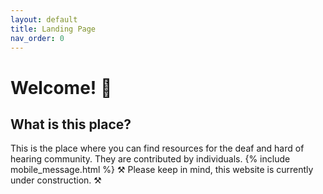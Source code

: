 ```yaml
---
layout: default
title: Landing Page
nav_order: 0
---
```

# Welcome! 👋
## What is this place?
This is the place where you can find resources for the deaf and hard of hearing community. They are contributed by individuals.
{% include mobile_message.html %}
⚒️ Please keep in mind, this website is currently under construction. ⚒️